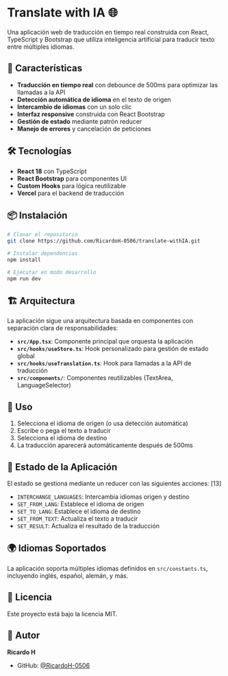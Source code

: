 # Translate with IA 🌐

Una aplicación web de traducción en tiempo real construida con React, TypeScript y Bootstrap que utiliza inteligencia artificial para traducir texto entre múltiples idiomas. 

## 🚀 Características

- **Traducción en tiempo real** con debounce de 500ms para optimizar las llamadas a la API 
- **Detección automática de idioma** en el texto de origen
- **Intercambio de idiomas** con un solo clic 
- **Interfaz responsive** construida con React Bootstrap  
- **Gestión de estado** mediante patrón reducer 
- **Manejo de errores** y cancelación de peticiones 

## 🛠️ Tecnologías

- **React 18** con TypeScript
- **React Bootstrap** para componentes UI
- **Custom Hooks** para lógica reutilizable
- **Vercel** para el backend de traducción  

## 📦 Instalación

```bash
# Clonar el repositorio
git clone https://github.com/RicardoH-0506/translate-withIA.git

# Instalar dependencias
npm install

# Ejecutar en modo desarrollo
npm run dev
```

## 🏗️ Arquitectura

La aplicación sigue una arquitectura basada en componentes con separación clara de responsabilidades:

- **`src/App.tsx`**: Componente principal que orquesta la aplicación 
- **`src/hooks/useStore.ts`**: Hook personalizado para gestión de estado global 
- **`src/hooks/useTranslation.ts`**: Hook para llamadas a la API de traducción 
- **`src/components/`**: Componentes reutilizables (TextArea, LanguageSelector)

## 📝 Uso

1. Selecciona el idioma de origen (o usa detección automática)
2. Escribe o pega el texto a traducir
3. Selecciona el idioma de destino
4. La traducción aparecerá automáticamente después de 500ms

## 🔄 Estado de la Aplicación

El estado se gestiona mediante un reducer con las siguientes acciones: [13]

- `INTERCHANGE_LANGUAGES`: Intercambia idiomas origen y destino
- `SET_FROM_LANG`: Establece el idioma de origen
- `SET_TO_LANG`: Establece el idioma de destino
- `SET_FROM_TEXT`: Actualiza el texto a traducir
- `SET_RESULT`: Actualiza el resultado de la traducción

## 🌍 Idiomas Soportados

La aplicación soporta múltiples idiomas definidos en `src/constants.ts`, incluyendo inglés, español, alemán, y más.

## 📄 Licencia

Este proyecto está bajo la licencia MIT.

## 👤 Autor

**Ricardo H**
- GitHub: [@RicardoH-0506](https://github.com/RicardoH-0506)
